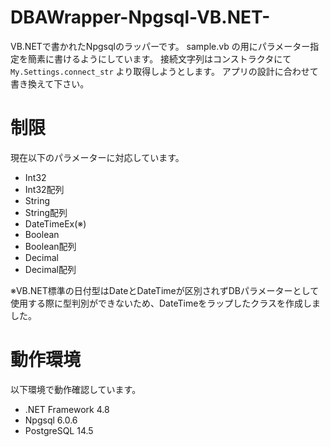 # DBAWrapper-Npgsql-VB.NET-
VB.NETで書かれたNpgsqlのラッパーです。
sample.vb の用にパラメーター指定を簡素に書けるようにしています。
接続文字列はコンストラクタにて ``` My.Settings.connect_str ``` より取得しようとします。
アプリの設計に合わせて書き換えて下さい。

# 制限
現在以下のパラメーターに対応しています。

- Int32
- Int32配列
- String
- String配列
- DateTimeEx(※)
- Boolean
- Boolean配列
- Decimal
- Decimal配列

※VB.NET標準の日付型はDateとDateTimeが区別されずDBパラメーターとして使用する際に型判別ができないため、DateTimeをラップしたクラスを作成しました。

# 動作環境
以下環境で動作確認しています。
- .NET Framework 4.8
- Npgsql 6.0.6
- PostgreSQL 14.5
